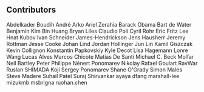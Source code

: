 ## Contributors

Abdelkader Boudih
André Arko
Ariel Zerahia
Barack Obama
Bart de Water
Benjamin Kim
Bin Huang
Bryan Liles
Claudio Poli
Cyril Rohr
Eric
Fritz Lee
Hnat Kubov
Ivan Schneider
James-Hendrickson
Jens Hausherr
Jeremy Rottman
Jesse Cooke
Johan Lind
Jordan Hollinger
Jun Lin
Kamil Giszczak
Kevin Collignon
Konstantin Papkovskiy
Kyle Decot
Lisa Hagemann
Lonre Wang
Lucas Alves
Marcos Chicote
Matias De Santi
Michael C. Beck
Molfar
Neil Bartley
Peter
Philippe Nénert
Ponomarev Nikolay
Rafael Goulart
RavWar
Ruslan
SHIMADA Koji
Sergey Ponomarev
Shane O'Grady
Simon Males
Steve Madere
Suhail Patel
Suraj Shirvankar
ayaya
dfang
marshall-lee
mizukmb
msbrigna
ruohan.chen
